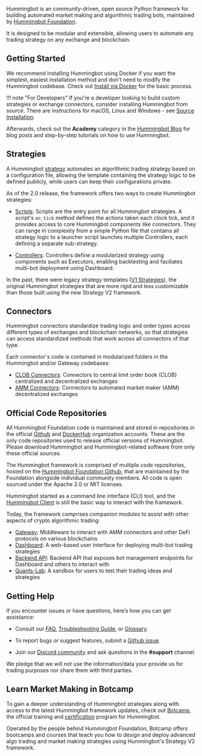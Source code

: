 Hummingbot is an community-driven, open source Python framework for building automated market making and algorithmic trading bots, maintained by [Hummingbot Foundation](/about/index.md).

It is designed to be modular and extensible, allowing users to automate any trading strategy on any exchange and blockchain.

## Getting Started

We recommend installing Hummingbot using Docker if you want the simplest, easiest installation method and don't need to modify the Hummingbot codebase. Check out [Install via Docker](/installation/docker) for the basic process.

!!! note "For Developers"
    If you're a developer looking to build custom strategies or exchange connectors, consider installing Hummingbot from source. There are instructions for macOS, Linux and Windows - see [Source Installation](/installation/source).

Afterwards, check out the **Academy** category in the [Hummingbot Blog](/blog/academy) for blog posts and step-by-step tutorials on how to use Hummingbot.

## Strategies

A Hummingbot [strategy](/strategies) automates an algorithmic trading strategy based on a configuration file, allowing the template containing the strategy logic to be defined publicly, while users can keep their configurations private.

As of the 2.0 release, the framework offers two ways to create Hummingbot strategies:

* [Scripts](/scripts): Scripts are the entry point for all Hummingbot strategies. A script's `on_tick` method defines the actions taken each clock tick, and it provides access to core Hummingbot components like connectors. They can range in complexity from a simple Python file that contains all strategy logic to a launcher script launches multiple Controllers, each defining a separate sub-strategy. 

* [Controllers](/v2-strategies/controllers): Controllers define a modularized strategy using components such as Executors, enabling backtesting and faciliates multi-bot deployment using Dashboard.

In the past, there were legacy strategy templates ([V1 Strategies](/v1-strategies/)), the original Hummingbot strategies that are more rigid and less customizable than those built using the new Strategy V2 framework.

## Connectors

Hummingbot connectors standardize trading logic and order types across different types of exchanges and blockchain networks, so that strategies can access standardized methods that work across all connectors of that type.

Each connector's code is contained in modularized folders in the Hummingbot and/or Gateway codebases:

- [CLOB Connectors](/exchanges/): Connectors to central limit order book (CLOB) centralized and decentralized exchanges
- [AMM Connectors](/dex-connectors): Connectors to automated market maker (AMM) decentralized exchanges

## Official Code Repositories

All Hummingbot Foundation code is maintained and stored in repositories in the official [Github](https://github.com/hummingbot) and [DockerHub](https://hub.docker.com/r/hummingbot/) organization accounts. These are the only code repositories used to release official versions of Hummingbot.  Please download Hummingbot and Hummingbot-related software from only these official sources.

The Hummingbot framework is comprised of multiple code repositories, hosted on the [Hummingbot Foundation Github](https://github.com/hummingbot), that are maintained by the Foundation alongside individual community members. All code is open sourced under the Apache 2.0 or MIT licenses.

Hummingbot started as a command line interface (CLI) tool, and the [Hummingbot Client](/client) is still the basic way to interact with the framework. 

Today, the framework comprises companion modules to assist with other aspects of crypto algorithmic trading:

* [Gateway](/gateway): Middleware to interact with AMM connectors and other DeFi protocols on various blockchains
* [Dashboard](/dashboard): A web-based user interface for deploying multi-bot trading strategies
* [Backend API](https://github.com/hummingbot/backend-api): Backend API that exposes bot management endpoints for Dashboard and others to interact with
* [Quants-Lab](https://github.com/hummingbot/quants-lab): A sandbox for users to test their trading ideas and strategies


## Getting Help

If you encounter issues or have questions, here’s how you can get assistance:

- Consult our [FAQ](../faq.md), [Troubleshooting Guide](../troubleshooting.md), or [Glossary](../glossary.md).

- To report bugs or suggest features, submit a [Github issue](https://github.com/hummingbot/hummingbot/issues/new/choose).

- Join our [Discord community](https://discord.gg/hummingbot) and ask questions in the **#support** channel.

We pledge that we will not use the information/data your provide us for trading purposes nor share them with third parties.

## Learn Market Making in Botcamp

To gain a deeper understanding of Hummingbot strategies along with access to the latest Hummingbot framework updates, check out [Botcamp](https://www.botcamp.xyz), the official training and [certification](/certification) program for Hummingbot.

Operated by the people behind Hummingbot Foundation, Botcamp offers bootcamps and courses that teach you how to design and deploy advanced algo trading and market making strategies using Hummingbot's Strategy V2 framework.